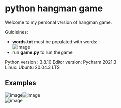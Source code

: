 # python hangman game

Welcome to my personal version of hangman game.

Guidleines:  
* **words.txt** must be populated with words:  
![image](https://user-images.githubusercontent.com/95858490/160280347-bd398be4-9a2a-4b86-ac20-10f5c0e4e6a0.png)  
* run **game.py** to run the game  
 

Python version : 3.8.10
Editor version: Pycharm 2021.3  
Linux: Ubuntu 20.04.3 LTS  
  
## Examples  
![image](https://user-images.githubusercontent.com/95858490/160280498-3e639130-73b3-4f80-a929-56220de39a90.png)![image](https://user-images.githubusercontent.com/95858490/160280518-6bb53e82-e911-4cdb-80d7-2b8aea2fe101.png)  
![image](https://user-images.githubusercontent.com/95858490/160280576-041198f3-fe7c-4587-9521-eb6f43c34675.png)




